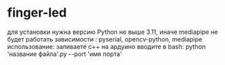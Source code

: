 # finger-led
для установки нужна версию Python не выше 3.11, иначе mediapipe не будет работать
зависимости :
pyserial, opencv-python, mediapipe
использование:
заливаете с++ на ардуино
вводите в bash: python 'название файла'.py --port 'имя порта'
